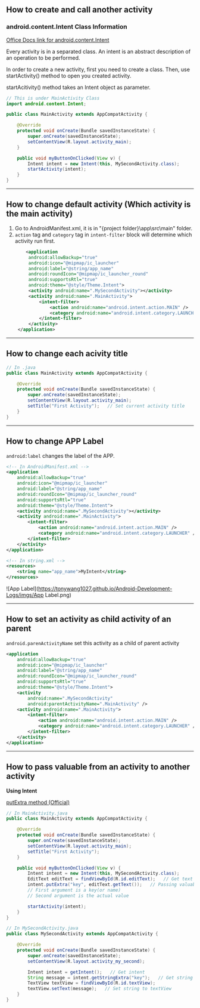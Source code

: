 ## How to create and call another activity
### android.content.Intent Class Information

[Office Docs link for android.content.Intent](https://developer.android.com/reference/android/content/Intent)

Every activity is in a separated class. An intent is an abstract description of an operation to be performed.

In order to create a new activity, first you need to create a class. Then, use startActivity() method to open you created activity.

startAcitivity() method takes an Intent object as parameter.

``` java
// This is under MainActivity Class
import android.content.Intent;

public class MainActivity extends AppCompatActivity {

    @Override
    protected void onCreate(Bundle savedInstanceState) {
        super.onCreate(savedInstanceState);
        setContentView(R.layout.activity_main);
    }

    public void myButtonOnClicked(View v) {
        Intent intent = new Intent(this, MySecondActivity.class);
        startActivity(intent);
    }
}
```

---

## How to change default activity (Which activity is the main activity)
1. Go to AndroidManifest.xml, it is in "{project folder}\app\src\main" folder.
2. ```action``` tag and ```category``` tag in ```intent-filter``` block will determine which activity run first.
   ``` xml
       <application
        android:allowBackup="true"
        android:icon="@mipmap/ic_launcher"
        android:label="@string/app_name"
        android:roundIcon="@mipmap/ic_launcher_round"
        android:supportsRtl="true"
        android:theme="@style/Theme.Intent">
        <activity android:name=".MySecondActivity"></activity>
        <activity android:name=".MainActivity">
            <intent-filter>
                <action android:name="android.intent.action.MAIN" />
                <category android:name="android.intent.category.LAUNCHER" />
            </intent-filter>
        </activity>
    </application>
   ```

---

## How to change each acivity title
``` java
// In .java
public class MainActivity extends AppCompatActivity {

    @Override
    protected void onCreate(Bundle savedInstanceState) {
        super.onCreate(savedInstanceState);
        setContentView(R.layout.activity_main);
        setTitle("First Activity");   // Set current activity title
    }
}
```

---

## How to change APP Label
```android:label``` changes the label of the APP.
``` xml
<!-- In AndroidManifest.xml -->
<application
    android:allowBackup="true"
    android:icon="@mipmap/ic_launcher"
    android:label="@string/app_name"
    android:roundIcon="@mipmap/ic_launcher_round"
    android:supportsRtl="true"
    android:theme="@style/Theme.Intent">
    <activity android:name=".MySecondActivity"></activity>
    <activity android:name=".MainActivity">
        <intent-filter>
            <action android:name="android.intent.action.MAIN" />
            <category android:name="android.intent.category.LAUNCHER" />
        </intent-filter>
    </activity>
</application>

<!-- In string.xml -->
<resources>
    <string name="app_name">MyIntent</string>
</resources>
```

![App Label](https://tonywang1027.github.io/Android-Development-Logs/imgs/App Label.png)

---

## How to set an activity as child activity of an parent
```android.parenActivityName``` set this activity as a child of parent activity
``` xml
<application
    android:allowBackup="true"
    android:icon="@mipmap/ic_launcher"
    android:label="@string/app_name"
    android:roundIcon="@mipmap/ic_launcher_round"
    android:supportsRtl="true"
    android:theme="@style/Theme.Intent">
    <activity
        android:name=".MySecondActivity"
        android:parentActivityName=".MainActivity" />
    <activity android:name=".MainActivity">
        <intent-filter>
            <action android:name="android.intent.action.MAIN" />
            <category android:name="android.intent.category.LAUNCHER" />
        </intent-filter>
    </activity>
</application>
```

---

## How to pass valuable from an activity to another activity
**Using Intent**

[putExtra method (Official)](https://developer.android.com/reference/android/content/Intent#putExtra(java.lang.String,%20android.os.Parcelable))

``` java
// In MainActivity.java
public class MainActivity extends AppCompatActivity {

    @Override
    protected void onCreate(Bundle savedInstanceState) {
        super.onCreate(savedInstanceState);
        setContentView(R.layout.activity_main);
        setTitle("First Activity");
    }

    public void myButtonOnClicked(View v) {
        Intent intent = new Intent(this, MySecondActivity.class);
        EditText editText = findViewById(R.id.editText);   // Get text from editText widget
        intent.putExtra("key", editText.getText());   // Passing valuable to another activity
        // First argument is a key(or name)
        // Second argument is the actual value

        startActivity(intent);
    }
}
```

``` java
// In MySecondActivity.java
public class MySecondActivity extends AppCompatActivity {

    @Override
    protected void onCreate(Bundle savedInstanceState) {
        super.onCreate(savedInstanceState);
        setContentView(R.layout.activity_my_second);

        Intent intent = getIntent();   // Get intent
        String message = intent.getStringExtra("key");   // Get string from MainActivity.java
        TextView textView = findViewById(R.id.textView);
        textView.setText(message);   // Set string to textView
    }
}
```
